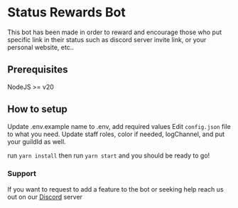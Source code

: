 # Status Rewards Bot

This bot has been made in order to reward and encourage those who put specific link in their status such as discord server invite link, or your personal website, etc..

## Prerequisites

NodeJS >= v20

## How to setup

Update .env.example name to .env, add required values
Edit `config.json` file to what you need. Update staff roles, color if needed, logChannel, and put your guildId as well.

run `yarn install` then run `yarn start` and you should be ready to go!

### Support

If you want to request to add a feature to the bot or seeking help reach us out on our [Discord](https://discord.gg/xWhxnnndF4) server
